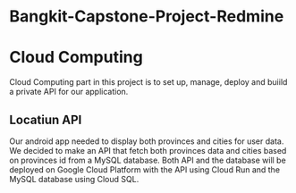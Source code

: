 # Bangkit-Capstone-Project-Redmine

# Cloud Computing

Cloud Computing part in this project is to set up, manage, deploy and buiild a private API for our application.

## Locatiun API

Our android app needed to display both provinces and cities for user data. We decided to make an API that fetch both provinces data and cities based on provinces id from a MySQL database. Both API and the database will be deployed on Google Cloud Platform with the API using Cloud Run and the MySQL database using Cloud SQL.
